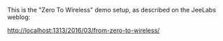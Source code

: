 This is the "Zero To Wireless" demo setup, as described on the JeeLabs weblog:

<http://localhost:1313/2016/03/from-zero-to-wireless/>

